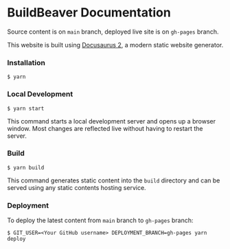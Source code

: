 # BuildBeaver Documentation

Source content is on `main` branch, deployed live site is on `gh-pages` branch.

This website is built using [Docusaurus 2](https://docusaurus.io/), a modern static website generator.

### Installation

```
$ yarn
```

### Local Development

```
$ yarn start
```

This command starts a local development server and opens up a browser window. Most changes are reflected live without having to restart the server.

### Build

```
$ yarn build
```

This command generates static content into the `build` directory and can be served using any static contents hosting service.

### Deployment

To deploy the latest content from `main` branch to `gh-pages` branch:
```
$ GIT_USER=<Your GitHub username> DEPLOYMENT_BRANCH=gh-pages yarn deploy
```
